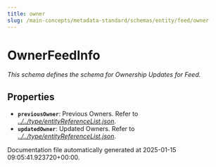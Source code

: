```yaml
---
title: owner
slug: /main-concepts/metadata-standard/schemas/entity/feed/owner
---
```


# OwnerFeedInfo

*This schema defines the schema for Ownership Updates for Feed.*

## Properties

- **`previousOwner`**: Previous Owners. Refer to *[../../type/entityReferenceList.json](#/../type/entityReferenceList.json)*.
- **`updatedOwner`**: Updated Owners. Refer to *[../../type/entityReferenceList.json](#/../type/entityReferenceList.json)*.


Documentation file automatically generated at 2025-01-15 09:05:41.923720+00:00.
